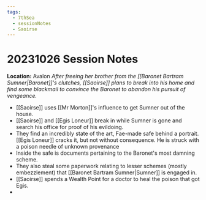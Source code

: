 ```yaml
---
tags:
  - 7thSea
  - sessionNotes
  - Saoirse
---
```

# 20231026 Session Notes
**Location:** Avalon
*After freeing her brother from the [[Baronet Bartram Sumner|Baronet]]'s clutches, [[Saoirse]] plans to break into his home and find some blackmail to convince the Baronet to abandon his pursuit of vengeance.*

- [[Saoirse]] uses [[Mr Morton]]'s influence to get Sumner out of the house.
- [[Saoirse]] and [[Egis Loneur]] break in while Sumner is gone and search his office for proof of his evildoing.
- They find an incredibly state of the art, Fae-made safe behind a portrait.  [[Egis Loneur]] cracks it, but not without consequence.  He is struck with a poison needle of unknown provenance
- Inside the safe is documents pertaining to the Baronet's most damning scheme.
- They also steal some paperwork relating to lesser schemes (mostly embezzlement) that [[Baronet Bartram Sumner|Sumner]] is engaged in.
- [[Saoirse]] spends a Wealth Point for a doctor to heal the poison that got Egis.
- 